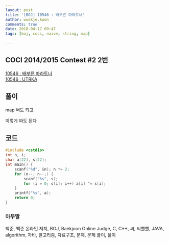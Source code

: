 ```yaml
---
layout: post
title: '[BOJ] 10546 : 배부른 마라토너'
author: wookje.kwon
comments: true
date: 2018-04-17 09:47
tags: [boj, coci, naive, string, map]

---
```


## COCI 2014/2015 Contest #2 2번

[10546 : 배부른 마라토너](https://www.acmicpc.net/problem/10546)  
[10546 : UTRKA](https://www.acmicpc.net/problem/10546)  

## 풀이

map 써도 되고

이렇게 짜도 된다

## 코드

```cpp
#include <cstdio>
int n, i;
char a[22], s[22];
int main() {
    scanf("%d", &n); n *= 2;
    for (n--; n--;) {
        scanf("%s", s);
        for (i = 0; s[i]; i++) a[i] ^= s[i];
    }
    printf("%s", a);
    return 0;
}
```

### 아무말  
백준, 백준 온라인 저지, BOJ, Baekjoon Online Judge, C, C++, 씨, 씨쁠쁠, JAVA, algorithm, 자바, 알고리즘, 자료구조, 문제, 문제 풀이, 풀이
